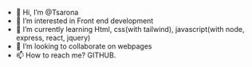 - 👋 Hi, I’m @Tsarona
- 👀 I’m interested in Front end development
- 🌱 I’m currently learning Html, css(with tailwind), javascript(with node, express, react, jquery)
- 💞️ I’m looking to collaborate on webpages
- 📫 How to reach me? GITHUB.

<!---
Tsarona/Tsarona is a ✨ special ✨ repository because its `README.md` (this file) appears on your GitHub profile.
You can click the Preview link to take a look at your changes.
--->
